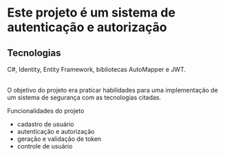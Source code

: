 <h1>Este projeto é um sistema de autenticação e autorização</h1>

<h2>Tecnologias</h2>
C#, Identity, Entity Framework, bibliotecas AutoMapper e JWT.
<br><br>

O objetivo do projeto era praticar habilidades para uma implementação de um sistema de segurança com as tecnologias citadas.
  
Funcionalidades do projeto
- cadastro de usuário
- autenticação e autorização
- geração e validação de token
- controle de usuário
  
  



